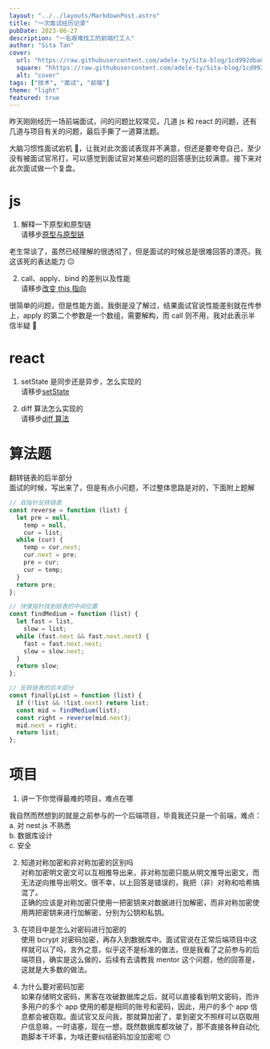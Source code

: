 ```yaml
---
layout: "../../layouts/MarkdownPost.astro"
title: "一次面试经历记录"
pubDate: 2023-06-27
description: "一名艰难找工的前端打工人"
author: "Sita Tan"
cover:
  url: "https://raw.githubusercontent.com/adele-ty/Sita-blog/1cd992dba010be5871e992fe7cb946cfe5d704a3/src/images/interview/JavaScript-logo.png"
  square: "hhttps://raw.githubusercontent.com/adele-ty/Sita-blog/1cd992dba010be5871e992fe7cb946cfe5d704a3/src/images/interview/JavaScript-logo.png"
  alt: "cover"
tags: ["技术", "面试", "前端"]
theme: "light"
featured: true
---
```


昨天刚刚经历一场前端面试，问的问题比较常见，几道 js 和 react 的问题，还有几道与项目有关的问题，最后手撕了一道算法题。

大脑习惯性面试宕机 🤪，让我对此次面试表现并不满意，但还是要夸夸自己，至少没有被面试官吊打，可以感觉到面试官对某些问题的回答感到比较满意。接下来对此次面试做一个复盘。

# js

1. 解释一下原型和原型链  
   请移步[原型与原型链](https://github.com/adele-ty/JavaScript/blob/main/%E5%8E%9F%E5%9E%8B%E5%92%8C%E5%8E%9F%E5%9E%8B%E9%93%BE.md)

老生常谈了，虽然已经理解的很透彻了，但是面试的时候总是很难回答的漂亮，我这该死的表达能力 😐

2. call、apply、bind 的差别以及性能  
   请移步[改变 this 指向](https://github.com/adele-ty/JavaScript/blob/main/this.md)

很简单的问题，但是性能方面，我倒是没了解过，结果面试官说性能差别就在传参上，apply 的第二个参数是一个数组，需要解构，而 call 则不用，我对此表示半信半疑 🤔

# react

1. setState 是同步还是异步，怎么实现的  
   请移步[setState](https://github.com/adele-ty/React.js/blob/main/useState.md)

2. diff 算法怎么实现的  
   请移步[diff 算法](https://github.com/adele-ty/React.js/blob/main/virtual-dom%E5%92%8Cdiff%E7%AE%97%E6%B3%95.md)

# 算法题

翻转链表的后半部分  
面试的时候，写出来了，但是有点小问题，不过整体思路是对的，下面附上题解

```js
// 双指针反转链表
const reverse = function (list) {
  let pre = null,
    temp = null,
    cur = list;
  while (cur) {
    temp = cur.next;
    cur.next = pre;
    pre = cur;
    cur = temp;
  }
  return pre;
};

// 快慢指针找到链表的中间位置
const findMedium = function (list) {
  let fast = list,
    slow = list;
  while (fast.next && fast.next.next) {
    fast = fast.next.next;
    slow = slow.next;
  }
  return slow;
};

// 反转链表的后半部分
const finallyList = function (list) {
  if (!list && !list.next) return list;
  const mid = findMedium(list);
  const right = reverse(mid.next);
  mid.next = right;
  return list;
};
```

# 项目

1. 讲一下你觉得最难的项目，难点在哪

我自然而然想到的就是之前参与的一个后端项目，毕竟我还只是一个前端，难点：  
a. 对 nest.js 不熟悉  
b. 数据库设计  
c. 安全

2. 知道对称加密和非对称加密的区别吗  
   对称加密明文密文可以互相推导出来，非对称加密只能从明文推导出密文，而无法逆向推导出明文。很不幸，以上回答是错误的，我把（非）对称和哈希搞混了。  
   正确的应该是对称加密只使用一把密钥来对数据进行加解密，而非对称加密使用两把密钥来进行加解密，分别为公钥和私钥。

3. 在项目中是怎么对密码进行加密的  
   使用 bcrypt 对密码加密，再存入到数据库中。面试官说在正常后端项目中这样就可以了吗，言外之意，似乎这不是标准的做法，但是我看了之前参与的后端项目，确实是这么做的，后续有去请教我 mentor 这个问题，他的回答是，这就是大多数的做法。

4. 为什么要对密码加密  
   如果存储明文密码，黑客在攻破数据库之后，就可以直接看到明文密码，而许多用户的多个 app 使用的都是相同的账号和密码，因此，用户的多个 app 信息都会被窃取。面试官又反问我，那就算加密了，拿到密文不照样可以窃取用户信息嘛，一时语塞，现在一想，既然数据库都攻破了，那不直接各种自动化跑脚本干坏事，为啥还要纠结密码加没加密呢 😶
